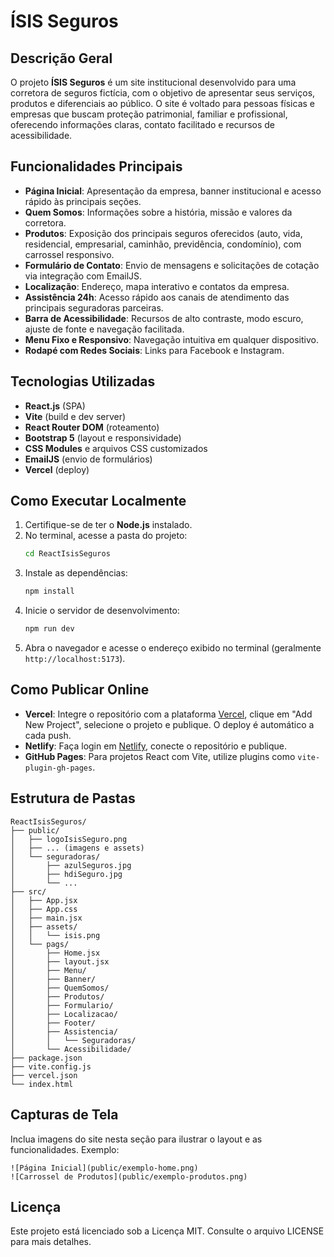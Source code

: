 <!-- README detalhado do projeto ÍSIS Seguros -->

# ÍSIS Seguros

## Descrição Geral
O projeto **ÍSIS Seguros** é um site institucional desenvolvido para uma corretora de seguros fictícia, com o objetivo de apresentar seus serviços, produtos e diferenciais ao público. O site é voltado para pessoas físicas e empresas que buscam proteção patrimonial, familiar e profissional, oferecendo informações claras, contato facilitado e recursos de acessibilidade.

## Funcionalidades Principais
- **Página Inicial**: Apresentação da empresa, banner institucional e acesso rápido às principais seções.
- **Quem Somos**: Informações sobre a história, missão e valores da corretora.
- **Produtos**: Exposição dos principais seguros oferecidos (auto, vida, residencial, empresarial, caminhão, previdência, condomínio), com carrossel responsivo.
- **Formulário de Contato**: Envio de mensagens e solicitações de cotação via integração com EmailJS.
- **Localização**: Endereço, mapa interativo e contatos da empresa.
- **Assistência 24h**: Acesso rápido aos canais de atendimento das principais seguradoras parceiras.
- **Barra de Acessibilidade**: Recursos de alto contraste, modo escuro, ajuste de fonte e navegação facilitada.
- **Menu Fixo e Responsivo**: Navegação intuitiva em qualquer dispositivo.
- **Rodapé com Redes Sociais**: Links para Facebook e Instagram.

## Tecnologias Utilizadas
- **React.js** (SPA)
- **Vite** (build e dev server)
- **React Router DOM** (roteamento)
- **Bootstrap 5** (layout e responsividade)
- **CSS Modules** e arquivos CSS customizados
- **EmailJS** (envio de formulários)
- **Vercel** (deploy)

## Como Executar Localmente
1. Certifique-se de ter o **Node.js** instalado.
2. No terminal, acesse a pasta do projeto:
	```cmd
	cd ReactIsisSeguros
	```
3. Instale as dependências:
	```cmd
	npm install
	```
4. Inicie o servidor de desenvolvimento:
	```cmd
	npm run dev
	```
5. Abra o navegador e acesse o endereço exibido no terminal (geralmente `http://localhost:5173`).

## Como Publicar Online
- **Vercel**: Integre o repositório com a plataforma [Vercel](https://vercel.com/), clique em "Add New Project", selecione o projeto e publique. O deploy é automático a cada push.
- **Netlify**: Faça login em [Netlify](https://netlify.com/), conecte o repositório e publique.
- **GitHub Pages**: Para projetos React com Vite, utilize plugins como `vite-plugin-gh-pages`.

## Estrutura de Pastas
```
ReactIsisSeguros/
├── public/
│   ├── logoIsisSeguro.png
│   ├── ... (imagens e assets)
│   └── seguradoras/
│       ├── azulSeguros.jpg
│       ├── hdiSeguro.jpg
│       └── ...
├── src/
│   ├── App.jsx
│   ├── App.css
│   ├── main.jsx
│   ├── assets/
│   │   └── isis.png
│   └── pags/
│       ├── Home.jsx
│       ├── layout.jsx
│       ├── Menu/
│       ├── Banner/
│       ├── QuemSomos/
│       ├── Produtos/
│       ├── Formulario/
│       ├── Localizacao/
│       ├── Footer/
│       ├── Assistencia/
│       │   └── Seguradoras/
│       └── Acessibilidade/
├── package.json
├── vite.config.js
├── vercel.json
└── index.html
```

## Capturas de Tela
Inclua imagens do site nesta seção para ilustrar o layout e as funcionalidades. Exemplo:

```
![Página Inicial](public/exemplo-home.png)
![Carrossel de Produtos](public/exemplo-produtos.png)
```

## Licença
Este projeto está licenciado sob a Licença MIT. Consulte o arquivo LICENSE para mais detalhes.